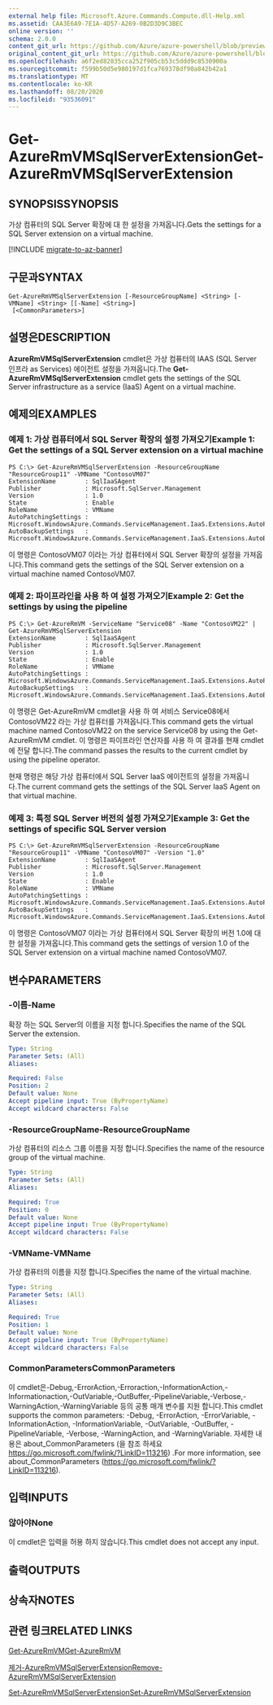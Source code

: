 ```yaml
---
external help file: Microsoft.Azure.Commands.Compute.dll-Help.xml
ms.assetid: CAA3E6A9-7E1A-4D57-A269-0B2D3D9C3BEC
online version: ''
schema: 2.0.0
content_git_url: https://github.com/Azure/azure-powershell/blob/preview/src/ResourceManager/Compute/Stack/Commands.Compute/help/Get-AzureRMVMSqlServerExtension.md
original_content_git_url: https://github.com/Azure/azure-powershell/blob/preview/src/ResourceManager/Compute/Stack/Commands.Compute/help/Get-AzureRMVMSqlServerExtension.md
ms.openlocfilehash: a6f2ed82835cca252f905cb53c5ddd9c8530900a
ms.sourcegitcommit: f599b50d5e980197d1fca769378df90a842b42a1
ms.translationtype: MT
ms.contentlocale: ko-KR
ms.lasthandoff: 08/20/2020
ms.locfileid: "93536091"
---
```

# <span data-ttu-id="c464c-101">Get-AzureRmVMSqlServerExtension</span><span class="sxs-lookup"><span data-stu-id="c464c-101">Get-AzureRmVMSqlServerExtension</span></span>

## <span data-ttu-id="c464c-102">SYNOPSIS</span><span class="sxs-lookup"><span data-stu-id="c464c-102">SYNOPSIS</span></span>
<span data-ttu-id="c464c-103">가상 컴퓨터의 SQL Server 확장에 대 한 설정을 가져옵니다.</span><span class="sxs-lookup"><span data-stu-id="c464c-103">Gets the settings for a SQL Server extension on a virtual machine.</span></span>

[!INCLUDE [migrate-to-az-banner](../../includes/migrate-to-az-banner.md)]

## <span data-ttu-id="c464c-104">구문과</span><span class="sxs-lookup"><span data-stu-id="c464c-104">SYNTAX</span></span>

```
Get-AzureRmVMSqlServerExtension [-ResourceGroupName] <String> [-VMName] <String> [[-Name] <String>]
 [<CommonParameters>]
```

## <span data-ttu-id="c464c-105">설명은</span><span class="sxs-lookup"><span data-stu-id="c464c-105">DESCRIPTION</span></span>
<span data-ttu-id="c464c-106">**AzureRmVMSqlServerExtension** cmdlet은 가상 컴퓨터의 IAAS (SQL Server 인프라 as Services) 에이전트 설정을 가져옵니다.</span><span class="sxs-lookup"><span data-stu-id="c464c-106">The **Get-AzureRmVMSqlServerExtension** cmdlet gets the settings of the SQL Server infrastructure as a service (IaaS) Agent on a virtual machine.</span></span>

## <span data-ttu-id="c464c-107">예제의</span><span class="sxs-lookup"><span data-stu-id="c464c-107">EXAMPLES</span></span>

### <span data-ttu-id="c464c-108">예제 1: 가상 컴퓨터에서 SQL Server 확장의 설정 가져오기</span><span class="sxs-lookup"><span data-stu-id="c464c-108">Example 1: Get the settings of a SQL Server extension on a virtual machine</span></span>
```
PS C:\> Get-AzureRmVMSqlServerExtension -ResourceGroupName "ResourceGroup11" -VMName "ContosoVM07"
ExtensionName        : SqlIaaSAgent
Publisher            : Microsoft.SqlServer.Management
Version              : 1.0
State                : Enable
RoleName             : VMName
AutoPatchingSettings : Microsoft.WindowsAzure.Commands.ServiceManagement.IaaS.Extensions.AutoPatchingSettings
AutoBackupSettings   : Microsoft.WindowsAzure.Commands.ServiceManagement.IaaS.Extensions.AutoBackupSettings
```

<span data-ttu-id="c464c-109">이 명령은 ContosoVM07 이라는 가상 컴퓨터에서 SQL Server 확장의 설정을 가져옵니다.</span><span class="sxs-lookup"><span data-stu-id="c464c-109">This command gets the settings of the SQL Server extension on a virtual machine named ContosoVM07.</span></span>

### <span data-ttu-id="c464c-110">예제 2: 파이프라인을 사용 하 여 설정 가져오기</span><span class="sxs-lookup"><span data-stu-id="c464c-110">Example 2: Get the settings by using the pipeline</span></span>
```
PS C:\> Get-AzureRmVM -ServiceName "Service08" -Name "ContosoVM22" | Get-AzureRmVMSqlServerExtension
ExtensionName        : SqlIaaSAgent
Publisher            : Microsoft.SqlServer.Management
Version              : 1.0
State                : Enable
RoleName             : VMName
AutoPatchingSettings : Microsoft.WindowsAzure.Commands.ServiceManagement.IaaS.Extensions.AutoPatchingSettings
AutoBackupSettings   : Microsoft.WindowsAzure.Commands.ServiceManagement.IaaS.Extensions.AutoBackupSettings
```

<span data-ttu-id="c464c-111">이 명령은 Get-AzureRmVM cmdlet을 사용 하 여 서비스 Service08에서 ContosoVM22 라는 가상 컴퓨터를 가져옵니다.</span><span class="sxs-lookup"><span data-stu-id="c464c-111">This command gets the virtual machine named ContosoVM22 on the service Service08 by using the Get-AzureRmVM cmdlet.</span></span>
<span data-ttu-id="c464c-112">이 명령은 파이프라인 연산자를 사용 하 여 결과를 현재 cmdlet에 전달 합니다.</span><span class="sxs-lookup"><span data-stu-id="c464c-112">The command passes the results to the current cmdlet by using the pipeline operator.</span></span>

<span data-ttu-id="c464c-113">현재 명령은 해당 가상 컴퓨터에서 SQL Server IaaS 에이전트의 설정을 가져옵니다.</span><span class="sxs-lookup"><span data-stu-id="c464c-113">The current command gets the settings of the SQL Server IaaS Agent on that virtual machine.</span></span>

### <span data-ttu-id="c464c-114">예제 3: 특정 SQL Server 버전의 설정 가져오기</span><span class="sxs-lookup"><span data-stu-id="c464c-114">Example 3: Get the settings of specific SQL Server version</span></span>
```
PS C:\> Get-AzureRmVMSqlServerExtension -ResourceGroupName "ResourceGroup11" -VMName "ContosoVM07" -Version "1.0"
ExtensionName        : SqlIaaSAgent
Publisher            : Microsoft.SqlServer.Management
Version              : 1.0
State                : Enable
RoleName             : VMName
AutoPatchingSettings : Microsoft.WindowsAzure.Commands.ServiceManagement.IaaS.Extensions.AutoPatchingSettings
AutoBackupSettings   : Microsoft.WindowsAzure.Commands.ServiceManagement.IaaS.Extensions.AutoBackupSettings
```

<span data-ttu-id="c464c-115">이 명령은 ContosoVM07 이라는 가상 컴퓨터에서 SQL Server 확장의 버전 1.0에 대 한 설정을 가져옵니다.</span><span class="sxs-lookup"><span data-stu-id="c464c-115">This command gets the settings of version 1.0 of the SQL Server extension on a virtual machine named ContosoVM07.</span></span>

## <span data-ttu-id="c464c-116">변수</span><span class="sxs-lookup"><span data-stu-id="c464c-116">PARAMETERS</span></span>

### <span data-ttu-id="c464c-117">-이름</span><span class="sxs-lookup"><span data-stu-id="c464c-117">-Name</span></span>
<span data-ttu-id="c464c-118">확장 하는 SQL Server의 이름을 지정 합니다.</span><span class="sxs-lookup"><span data-stu-id="c464c-118">Specifies the name of the SQL Server the extension.</span></span>

```yaml
Type: String
Parameter Sets: (All)
Aliases: 

Required: False
Position: 2
Default value: None
Accept pipeline input: True (ByPropertyName)
Accept wildcard characters: False
```

### <span data-ttu-id="c464c-119">-ResourceGroupName</span><span class="sxs-lookup"><span data-stu-id="c464c-119">-ResourceGroupName</span></span>
<span data-ttu-id="c464c-120">가상 컴퓨터의 리소스 그룹 이름을 지정 합니다.</span><span class="sxs-lookup"><span data-stu-id="c464c-120">Specifies the name of the resource group of the virtual machine.</span></span>

```yaml
Type: String
Parameter Sets: (All)
Aliases: 

Required: True
Position: 0
Default value: None
Accept pipeline input: True (ByPropertyName)
Accept wildcard characters: False
```

### <span data-ttu-id="c464c-121">-VMName</span><span class="sxs-lookup"><span data-stu-id="c464c-121">-VMName</span></span>
<span data-ttu-id="c464c-122">가상 컴퓨터의 이름을 지정 합니다.</span><span class="sxs-lookup"><span data-stu-id="c464c-122">Specifies the name of the virtual machine.</span></span>

```yaml
Type: String
Parameter Sets: (All)
Aliases: 

Required: True
Position: 1
Default value: None
Accept pipeline input: True (ByPropertyName)
Accept wildcard characters: False
```

### <span data-ttu-id="c464c-123">CommonParameters</span><span class="sxs-lookup"><span data-stu-id="c464c-123">CommonParameters</span></span>
<span data-ttu-id="c464c-124">이 cmdlet은-Debug,-ErrorAction,-Erroraction,-InformationAction,-Informationaction,-OutVariable,-OutBuffer,-PipelineVariable,-Verbose,-WarningAction,-WarningVariable 등의 공통 매개 변수를 지원 합니다.</span><span class="sxs-lookup"><span data-stu-id="c464c-124">This cmdlet supports the common parameters: -Debug, -ErrorAction, -ErrorVariable, -InformationAction, -InformationVariable, -OutVariable, -OutBuffer, -PipelineVariable, -Verbose, -WarningAction, and -WarningVariable.</span></span> <span data-ttu-id="c464c-125">자세한 내용은 about_CommonParameters (을 참조 하세요 https://go.microsoft.com/fwlink/?LinkID=113216) .</span><span class="sxs-lookup"><span data-stu-id="c464c-125">For more information, see about_CommonParameters (https://go.microsoft.com/fwlink/?LinkID=113216).</span></span>

## <span data-ttu-id="c464c-126">입력</span><span class="sxs-lookup"><span data-stu-id="c464c-126">INPUTS</span></span>

### <span data-ttu-id="c464c-127">않아야</span><span class="sxs-lookup"><span data-stu-id="c464c-127">None</span></span>
<span data-ttu-id="c464c-128">이 cmdlet은 입력을 허용 하지 않습니다.</span><span class="sxs-lookup"><span data-stu-id="c464c-128">This cmdlet does not accept any input.</span></span>

## <span data-ttu-id="c464c-129">출력</span><span class="sxs-lookup"><span data-stu-id="c464c-129">OUTPUTS</span></span>

## <span data-ttu-id="c464c-130">상속자</span><span class="sxs-lookup"><span data-stu-id="c464c-130">NOTES</span></span>

## <span data-ttu-id="c464c-131">관련 링크</span><span class="sxs-lookup"><span data-stu-id="c464c-131">RELATED LINKS</span></span>

[<span data-ttu-id="c464c-132">Get-AzureRmVM</span><span class="sxs-lookup"><span data-stu-id="c464c-132">Get-AzureRmVM</span></span>](./Get-AzureRmVM.md)

[<span data-ttu-id="c464c-133">제거-AzureRmVMSqlServerExtension</span><span class="sxs-lookup"><span data-stu-id="c464c-133">Remove-AzureRmVMSqlServerExtension</span></span>](./Remove-AzureRMVMSqlServerExtension.md)

[<span data-ttu-id="c464c-134">Set-AzureRmVMSqlServerExtension</span><span class="sxs-lookup"><span data-stu-id="c464c-134">Set-AzureRmVMSqlServerExtension</span></span>](./Set-AzureRMVMSqlServerExtension.md)


